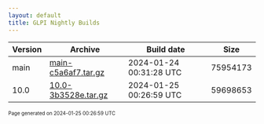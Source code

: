 ```yaml
---
layout: default
title: GLPI Nightly Builds
---
```


Version|Archive|Build date|Size
---|---|---|---
main|[main-c5a6af7.tar.gz](main-c5a6af7.tar.gz)|2024-01-24 00:31:28 UTC|75954173
10.0|[10.0-3b3528e.tar.gz](10.0-3b3528e.tar.gz)|2024-01-25 00:26:59 UTC|59698653

<font size="1">Page generated on 2024-01-25 00:26:59 UTC</font>
